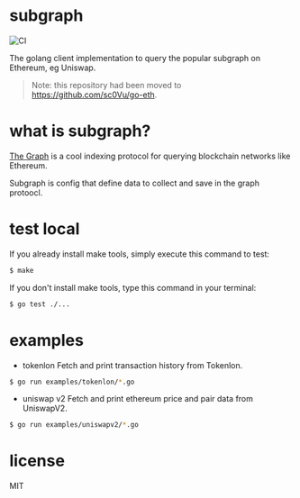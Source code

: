 # subgraph

![CI](https://github.com/sc0Vu/subgraph/workflows/Go/badge.svg) 

The golang client implementation to query the popular subgraph on Ethereum, eg Uniswap.

> Note: this repository had been moved to https://github.com/sc0Vu/go-eth.

# what is subgraph?

[The Graph](https://thegraph.com/) is a cool indexing protocol for querying blockchain networks like Ethereum.

Subgraph is config that define data to collect and save in the graph protoocl.

# test local
If you already install make tools, simply execute this command to test:
```BASH
$ make
```

If you don't install make tools, type this command in your terminal:
```BASH
$ go test ./...
```

# examples

* tokenlon
Fetch and print transaction history from Tokenlon.
```BASH
$ go run examples/tokenlon/*.go
```

* uniswap v2
Fetch and print ethereum price and pair data from UniswapV2.
```BASH
$ go run examples/uniswapv2/*.go
```

# license
MIT
